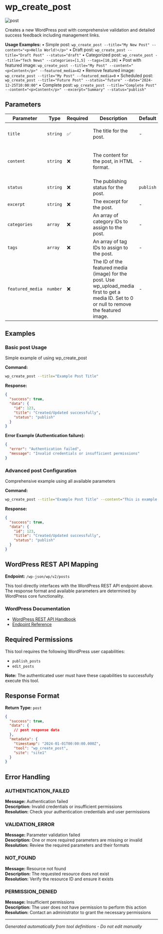# wp_create_post

![post](https://img.shields.io/badge/category-post-lightgrey)

Creates a new WordPress post with comprehensive validation and detailed success feedback including management links.

**Usage Examples:**
• Simple post: `wp_create_post --title="My New Post" --content="<p>Hello World!</p>"`
• Draft post: `wp_create_post --title="Draft Post" --status="draft"`
• Categorized post: `wp_create_post --title="Tech News" --categories=[1,5] --tags=[10,20]`
• Post with featured image: `wp_create_post --title="My Post" --content="<p>Content</p>" --featured_media=42`
• Remove featured image: `wp_create_post --title="My Post" --featured_media=0`
• Scheduled post: `wp_create_post --title="Future Post" --status="future" --date="2024-12-25T10:00:00"`
• Complete post: `wp_create_post --title="Complete Post" --content="<p>Content</p>" --excerpt="Summary" --status="publish"`

## Parameters

| Parameter | Type | Required | Description | Default | Examples |
|-----------|------|----------|-------------|---------|----------|
| `title` | `string` | ✅ | The title for the post. | - | `My Blog Post`, `Hello World` |
| `content` | `string` | ❌ | The content for the post, in HTML format. | - | `<p>Post content here</p>`, `This is my post content` |
| `status` | `string` | ❌ | The publishing status for the post. | `publish` | `example` |
| `excerpt` | `string` | ❌ | The excerpt for the post. | - | `example` |
| `categories` | `array` | ❌ | An array of category IDs to assign to the post. | - | `example` |
| `tags` | `array` | ❌ | An array of tag IDs to assign to the post. | - | `example` |
| `featured_media` | `number` | ❌ | The ID of the featured media (image) for the post. Use wp_upload_media first to get a media ID. Set to 0 or null to remove the featured image. | - | `example` |

## Examples

### Basic post Usage

Simple example of using wp_create_post

**Command:**

```bash
wp_create_post --title="Example Post Title"
```

**Response:**

```json
{
  "success": true,
  "data": {
    "id": 123,
    "title": "Created/Updated successfully",
    "status": "publish"
  }
}
```

**Error Example (Authentication failure):**

```json
{
  "error": "Authentication failed",
  "message": "Invalid credentials or insufficient permissions"
}
```

### Advanced post Configuration

Comprehensive example using all available parameters

**Command:**

```bash
wp_create_post --title="Example Post Title" --content="This is example content for the post." --status="publish" --excerpt="example_value" --categories="example_value" --tags="example_value" --featured_media="example_value"
```

**Response:**

```json
{
  "success": true,
  "data": {
    "id": 123,
    "title": "Created/Updated successfully",
    "status": "publish"
  }
}
```

## WordPress REST API Mapping

**Endpoint:** `/wp-json/wp/v2/posts`

This tool directly interfaces with the WordPress REST API endpoint above. The response format and available
parameters are determined by WordPress core functionality.

### WordPress Documentation

- [WordPress REST API Handbook](https://developer.wordpress.org/rest-api/)
- [Endpoint Reference](https://developer.wordpress.org/rest-api/reference/)

## Required Permissions

This tool requires the following WordPress user capabilities:

- `publish_posts`
- `edit_posts`

**Note:** The authenticated user must have these capabilities to successfully execute this tool.

## Response Format

**Return Type:** `post`

```json
{
  "success": true,
  "data": {
    // post response data
  },
  "metadata": {
    "timestamp": "2024-01-01T00:00:00.000Z",
    "tool": "wp_create_post",
    "site": "site1"
  }
}
```

## Error Handling

### AUTHENTICATION_FAILED

**Message:** Authentication failed  
**Description:** Invalid credentials or insufficient permissions  
**Resolution:** Check your authentication credentials and user permissions

### VALIDATION_ERROR

**Message:** Parameter validation failed  
**Description:** One or more required parameters are missing or invalid  
**Resolution:** Review the required parameters and their formats

### NOT_FOUND

**Message:** Resource not found  
**Description:** The requested resource does not exist  
**Resolution:** Verify the resource ID and ensure it exists

### PERMISSION_DENIED

**Message:** Insufficient permissions  
**Description:** The user does not have permission to perform this action  
**Resolution:** Contact an administrator to grant the necessary permissions

---

*Generated automatically from tool definitions - Do not edit manually*
